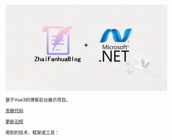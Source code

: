 ![LOGO](LOGO.png)

基于Vue3的博客前台展示项目。

[贡献代码](CONTRIBUTING.md)

[更新沿程](UPDATETIMELINE.md)



用到的技术、框架或工具：

